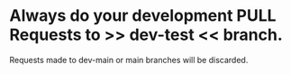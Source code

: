 # Always do your development PULL Requests to >> dev-test << branch.
Requests made to dev-main or main branches will be discarded.

